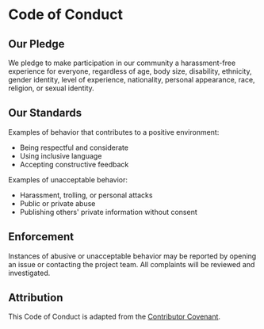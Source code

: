 # Code of Conduct

## Our Pledge
We pledge to make participation in our community a harassment-free experience for everyone, regardless of age, body size, disability, ethnicity, gender identity, level of experience, nationality, personal appearance, race, religion, or sexual identity.

## Our Standards
Examples of behavior that contributes to a positive environment:
- Being respectful and considerate
- Using inclusive language
- Accepting constructive feedback

Examples of unacceptable behavior:
- Harassment, trolling, or personal attacks
- Public or private abuse
- Publishing others' private information without consent

## Enforcement
Instances of abusive or unacceptable behavior may be reported by opening an issue or contacting the project team. All complaints will be reviewed and investigated.

## Attribution
This Code of Conduct is adapted from the [Contributor Covenant](https://www.contributor-covenant.org/).
